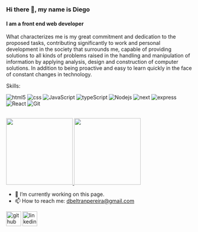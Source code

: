 ### Hi there 👋, my name is Diego
#### I am a front end web developer
<!--![I am a front end web developer](https://arturssmirnovs.github.io/github-profile-readme-generator/images/banner.png)-->

What characterizes me is my great commitment and dedication to the proposed tasks, contributing significantly to work and personal development in the society that surrounds me, capable of providing solutions to all kinds of problems raised in the handling and manipulation of information by applying analysis, design and construction of computer solutions. In addition to being proactive and easy to learn quickly in the face of constant changes in technology.

Skills:
<p>
  <img alt="html5" src="https://img.shields.io/badge/-HTML5-fff?style=flat-square&logo=html5&logoColor=blanco" />
  <img alt="css" src="https://img.shields.io/badge/-CSS-007ACC?style=flat-square&logo=CSS3&logoColor=white" />
  <img alt="JavaScript" src="https://img.shields.io/badge/-JS-F0db4f?style=flat-square&logo=javascript&logoColor=white" />
  <img alt="typeScript" src="https://img.shields.io/badge/-TS-007ACC?style=flat-square&logo=typescript&logoColor=white" />
  <img alt="Nodejs" src="https://img.shields.io/badge/-Nodejs-43853d?style=flat-square&logo=Node.js&logoColor=white" />
  <img alt="next" src="https://img.shields.io/badge/-Nextjs-000000?style=flat-square&logo=Next.js&logoColor=white" />
  <img alt="express" src="https://img.shields.io/badge/-express-AFACAB?style=flat-square&logo=express&logoColor=white" />
  <img alt="React" src="https://img.shields.io/badge/-React-45b8d8?style=flat-square&logo=react&logoColor=white" />
  <img alt="Git" src="https://img.shields.io/badge/-Git-F05032?style=flat-square&logo=git&logoColor=white" />
</p>

<br/>

<a href="https://github.com/AVS1508">
  <img height="180em" src="https://github-readme-stats.vercel.app/api?username=DiegoBelPe&theme=buefy&show_icons=true" />
  <img height="180em" src="https://github-readme-stats.vercel.app/api/top-langs/?username=DiegoBelPe&theme=buefy&layout=compact" />
</a>

- 🔭 I’m currently working on this page. 
- 📫 How to reach me: dbeltranpereira@gmail.com 


[<img src='https://cdn.jsdelivr.net/npm/simple-icons@3.0.1/icons/github.svg' alt='github' height='40'>](https://github.com/DiegoBelPe)  [<img src='https://cdn.jsdelivr.net/npm/simple-icons@3.0.1/icons/linkedin.svg' alt='linkedin' height='40'>](https://www.linkedin.com/in/diego-andrés-beltrán-pereira-b88a6a1ab/)  







<!--
**DiegoBelPe/DiegoBelpe** is a ✨ _special_ ✨ repository because its `README.md` (this file) appears on your GitHub profile.

Here are some ideas to get you started:

- 🔭 I’m currently working on ...
- 🌱 I’m currently learning ...
- 👯 I’m looking to collaborate on ...
- 🤔 I’m looking for help with ...
- 💬 Ask me about ...
- 📫 How to reach me: ...
- 😄 Pronouns: ...
- ⚡ Fun fact: ...
-->
